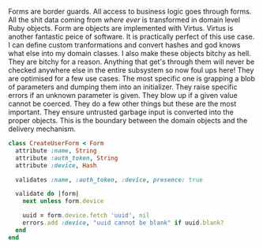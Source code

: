 Forms are border guards. All access to business logic goes through
forms. All the shit data coming from _where ever_ is transformed in
domain level Ruby objects. Form are objects are implemented with
Virtus. Virtus is another fantastic peice of software. It is
practically perfect of this use case. I can define custom
tranformations and convert hashes and god knows what else into my
domain classes. I also make these objects bitchy as hell. They are
bitchy for a reason. Anything that get's through them will never be
checked anywhere else in the entire subsystem so now foul ups here!
They are optimised for a few use cases. The most specific one is
grapping a blob of parameters and dumping them into an initializer.
They raise specific errors if an unknown parameter is given. They blow
up if a given value cannot be coerced. They do a few other things but
these are the most important. They ensure untrusted garbage input is
converted into the proper objects. This is the boundary between the
domain objects and the delivery mechanism.

```ruby
class CreateUserForm < Form
  attribute :name, String
  attribute :auth_token, String
  attribute :device, Hash

  validates :name, :auth_token, :device, presence: true

  validate do |form|
    next unless form.device

    uuid = form.device.fetch 'uuid', nil
    errors.add :device, "uuid cannot be blank" if uuid.blank?
  end
end
```
